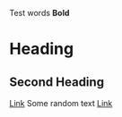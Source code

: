 Test words
__Bold__

# Heading
## Second Heading
[Link](https://www.youtube.com/)
Some random text
[Link](www.google.com)
